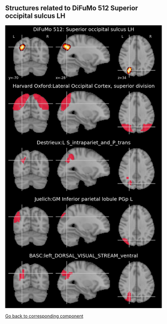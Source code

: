 


## Structures related to DiFuMo 512 Superior occipital sulcus LH

![1](1.jpg "Structures related to DiFuMo 512 Superior occipital sulcus LH")

[Go back to corresponding component](https://parietal-inria.github.io/DiFuMo/512/html/1.html)